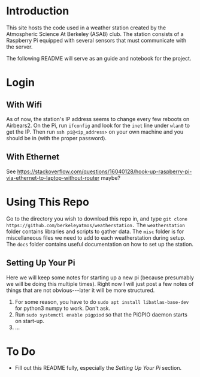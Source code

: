 # Introduction

This site hosts the code used in a weather station created by the Atmospheric Science At Berkeley (ASAB) club. 
The station consists of a Raspberry Pi equipped with several sensors that must communicate with the server.

The following README will serve as an guide and notebook for the project. 

# Login

## With Wifi

As of now, the station's IP address seems to change every few reboots on Airbears2.
On the Pi, run `ifconfig` and look for the `inet` line under `wlan0` to get the IP.
Then run `ssh pi@<ip_address>` on your own machine and you should be in (with the proper password).

## With Ethernet

See https://stackoverflow.com/questions/16040128/hook-up-raspberry-pi-via-ethernet-to-laptop-without-router maybe?

# Using This Repo

Go to the directory you wish to download this repo in, and type `git clone https://github.com/berkeleyatmos/weatherstation.`
The `weatherstation` folder contains libraries and scripts to gather data.
The `misc` folder is for miscellaneous files we need to add to each weatherstation during setup.
The `docs` folder contains useful documentation on how to set up the station.

## Setting Up Your Pi

Here we will keep some notes for starting up a new pi (because presumably we will be doing this multiple times).
Right now I will just post a few notes of things that are not obvious---later it will be more structured.

1. For some reason, you have to do `sudo apt install libatlas-base-dev` for python3 numpy to work. Don't ask.
2. Run `sudo systemctl enable pigpiod` so that the PiGPIO daemon starts on start-up.
3. ...

# To Do

- Fill out this README fully, especially the _Setting Up Your Pi_ section.
